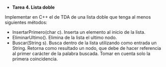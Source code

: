 - **Tarea 4. Lista doble**

Implementar en C++ el de TDA de una lista doble que tenga al menos siguientes
métodos:

- InsertarPrimero(char c). Inserta un elemento al inicio de la lista.
- EliminarUltimo(). Elimina de la lista el ultimo nodo.
- Buscar(String s). Busca dentro de la lista utilizando como entrada un String.
Retorna como resultado un nodo, que debe de hacer referencia al primer
carácter de la palabra buscada. Tomar en cuenta solo la primera coincidencia.


